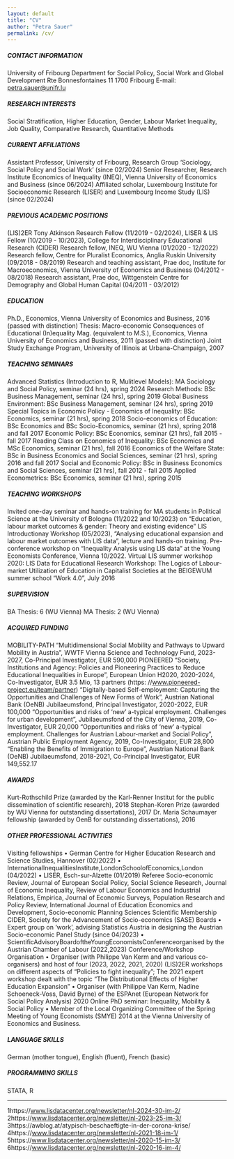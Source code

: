 ```yaml
---
layout: default
title: "CV"
author: "Petra Sauer"
permalink: /cv/
---
```


##### CONTACT INFORMATION 
University of Fribourg
Department for Social Policy, Social Work and Global Development
Rte Bonnesfontaines 11 1700 Fribourg
E-mail: petra.sauer@unifr.lu

##### RESEARCH INTERESTS
Social Stratification, Higher Education, Gender, Labour Market Inequality, Job Quality, Comparative Research, Quantitative Methods

##### CURRENT AFFILIATIONS
Assistant Professor, University of Fribourg, Research Group ‘Sociology, Social Policy and Social Work’ (since 02/2024)
Senior Researcher, Research Institute Economics of Inequality (INEQ), Vienna University of Economics and Business (since 06/2024)
Affiliated scholar, Luxembourg Institute for Socioeconomic Research (LISER) and Luxembourg Income Study (LIS) (since 02/2024)

 
##### PREVIOUS ACADEMIC POSITIONS
(LIS)2ER Tony Atkinson Research Fellow (11/2019 - 02/2024), LISER & LIS
Fellow (10/2019 - 10/2023), College for Interdisciplinary Educational Research (CIDER)
Research fellow, INEQ, WU Vienna (01/2020 - 12/2022)
Research fellow, Centre for Pluralist Economics, Anglia Ruskin University (09/2018 - 08/2019)
Research and teaching assistant, Prae doc, Institute for Macroeconomics, Vienna University of Economics and Business (04/2012 - 08/2018)
Research assistant, Prae doc, Wittgenstein Centre for Demography and Global Human Capital (04/2011 - 03/2012)

 

##### EDUCATION
Ph.D., Economics, Vienna University of Economics and Business, 2016 (passed with distinction)
Thesis: Macro-economic Consequences of Educational (In)equality Mag. (equivalent to M.S.), Economics, Vienna University of Economics and
Business, 2011 (passed with distinction)
Joint Study Exchange Program, University of Illinois at Urbana-Champaign, 2007


##### TEACHING SEMINARS
Advanced Statistics (Introduction to R, Mulitlevel Models): MA Sociology and Social Policy, seminar (24 hrs), spring 2024
Research Methods: BSc Business Management, seminar (24 hrs), spring 2019
Global Business Environment: BSc Business Management, seminar (24 hrs), spring 2019
Special Topics in Economic Policy - Economics of Inequality: BSc Economics, seminar (21 hrs), spring 2018
Socio-economics of Education: BSc Economics and BSc Socio-Economics, seminar (21 hrs), spring 2018 and fall 2017
Economic Policy: BSc Economics, seminar (21 hrs), fall 2015 - fall 2017
Reading Class on Economics of Inequality: BSc Economics and MSc Economics, seminar (21 hrs), fall 2016
Economics of the Welfare State: BSc in Business Economics and Social Sciences, seminar (21 hrs), spring 2016 and fall 2017
Social and Economic Policy: BSc in Business Economics and Social Sciences, seminar (21 hrs), fall 2012 - fall 2015
Applied Econometrics: BSc Economics, seminar (21 hrs), spring 2015


##### TEACHING WORKSHOPS
Invited one-day seminar and hands-on training for MA students in Political Science at the University of Bologna (11/2022 and 10/2023) on “Education, labour market outcomes & gender: Theory and existing evidence”
LIS Introductionay Workshop (05/2023), “Analysing educational expansion and labour market outcomes with LIS data”, lecture and hands-on training.
Pre-conference workshop on “Inequality Analysis using LIS data” at the Young Economists Conference, Vienna 10/2022.
Virtual LIS summer workshop 2020: LIS Data for Educational Research
Workshop: The Logics of Labour-market Utilization of Education in Capitalist Societies at the BEIGEWUM summer school “Work 4.0”, July 2016

##### SUPERVISION
BA Thesis: 6 (WU Vienna) 
MA Thesis: 2 (WU Vienna)

 
##### ACQUIRED FUNDING
MOBILITY-PATH “Multidimensional Social Mobility and Pathways to Upward Mobility in Austria”, WWTF Vienna Science and Technology Fund, 2023- 2027, Co-Principal Investigator, EUR 590,000
PIONEERED “Society, Institutions and Agency: Policies and Pioneering Practices to Reduce Educational Inequalities in Europe”, European Union H2020, 2020-2024, Co-Investigator, EUR 3.5 Mio, 13 partners (https: //www.pioneered-project.eu/team/partner)
“Digitally-based Self-employment: Capturing the Opportunities and Challenges of New Forms of Work”, Austrian National Bank (OeNB) Jubilaeumsfond, Principal Investigator, 2020-2022, EUR 100,000
“Opportunities and risks of ‘new’ a-typical employment. Challenges for urban development”, Jubilaeumsfond of the City of Vienna, 2019, Co- Investigator, EUR 20,000
“Opportunities and risks of ‘new’ a-typical employment. Challenges for Austrian Labour-market and Social Policy”, Austrian Public Employment Agency, 2019, Co-Investigator, EUR 28,800
“Enabling the Benefits of Immigration to Europe”, Austrian National Bank (OeNB) Jubilaeumsfond, 2018-2021, Co-Principal Investigator, EUR 149,552.17


##### AWARDS
Kurt-Rothschild Prize (awarded by the Karl-Renner Institut for the public dissemination of scientific research), 2018
Stephan-Koren Prize (awarded by WU Vienna for outstanding dissertations), 2017
Dr. Maria Schaumayer fellowship (awarded by OenB for outstanding dissertations), 2016


##### OTHER PROFESSIONAL ACTIVITIES
Visiting fellowships
• German Centre for Higher Education Research and Science Studies, Hannover (02/2022)
• InternationalInequalitiesInstitute,LondonSchoolofEconomics,London (04/2022)
• LISER, Esch-sur-Alzette (01/2019) Referee
Socio-economic Review, Journal of European Social Policy, Social Science Research, Journal of Economic Inequality, Review of Labour Economics and Industrial Relations, Empirica, Journal of Economic Surveys, Population Research and Policy Review, International Journal of Education Economics and Development, Socio-economic Planning Sciences
Scientific Membership
CIDER, Society for the Advancement of Socio-economics (SASE)
Boards
• Expert group on ‘work’, advising Statistics Austria in designing the Austrian Socio-economic Panel Study (since 04/2023)
• ScientificAdvisoryBoardoftheYoungEconomistsConferenceorganised by the Austrian Chamber of Labour (2022,2023)
Conference/Workshop Organisation
• Organiser (with Philippe Van Kerm and and various co-organisers) and host of four (2023, 2022, 2021, 2020) (LIS)2ER workshops on different aspects of “Policies to fight inequality”; The 2021 expert workshop dealt with the topic “The Distributional Effects of Higher Education Expansion”
• Organiser (with Philippe Van Kerm, Nadine Schoeneck-Voss, David Byrne) of the ESPAnet (European Network for Social Policy Analysis) 2020 Online PhD seminar: Inequality, Mobility & Social Policy
• Member of the Local Organizing Committee of the Spring Meeting of Young Economists (SMYE) 2014 at the Vienna University of Economics and Business.

##### LANGUAGE SKILLS
German (mother tongue), English (fluent), French (basic)

##### PROGRAMMING SKILLS
STATA, R

 



---

1https://www.lisdatacenter.org/newsletter/nl-2024-30-im-2/ 2https://www.lisdatacenter.org/newsletter/nl-2023-25-im-3/ 3https://awblog.at/atypisch-beschaeftigte-in-der-corona-krise/ 4https://www.lisdatacenter.org/newsletter/nl-2021-18-im-1/ 5https://www.lisdatacenter.org/newsletter/nl-2020-15-im-3/ 6https://www.lisdatacenter.org/newsletter/nl-2020-16-im-4/

